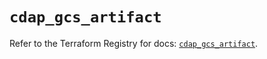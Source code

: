 # `cdap_gcs_artifact`

Refer to the Terraform Registry for docs: [`cdap_gcs_artifact`](https://registry.terraform.io/providers/googlecloudplatform/cdap/0.11.0/docs/resources/gcs_artifact).
